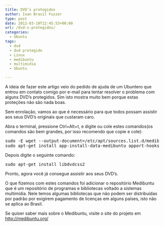 ```yaml
---
title: DVD’s protegidos
author: Ivan Brasil Fuzzer
type: post
date: 2012-03-10T12:45:53+00:00
url: /dvd-s-protegidos/
categories:
  - Ubuntu
tags:
  - dvd
  - dvd protegido
  - Linux
  - medibuntu
  - multimidia
  - Ubuntu

---
```

A ideia de fazer este artigo veio do pedido de ajuda de um Ubuntero que entrou em contato comigo por e-mail para tentar resolver o problema com alguns DVD&#8217;s protegidos. Sim isto mostra muito bem porque estas proteções não são nada boas.

Sem enrolação, vamos ao que é necessário para que todos possam assistir aos seus DVD&#8217;s originais que custaram caro.

Abra o terminal, pressione Ctrl+Alt+t, e digite ou cole estes comandos(os comandos são bem grandes, por isso recomendo que copie e cole):

<pre class="brush:shell">sudo -E wget --output-document=/etc/apt/sources.list.d/medibuntu.list http://www.medibuntu.org/sources.list.d/$(lsb_release -cs).list && sudo apt-get --quiet update && sudo apt-get --yes --quiet --allow-unauthenticated install medibuntu-keyring && sudo apt-get --quiet update
sudo apt-get install app-install-data-medibuntu apport-hooks-medibuntu</pre>

Depois digite o seguinte comando:

<pre class="brush:shell">sudo apt-get install libdvdcss2</pre>

Pronto, agora você já consegue assistir aos seus DVD&#8217;s.

O que fizemos com estes comandos foi adicionar o repositório Medibuntu que é um repositório de programas e bibliotecas voltado a sistemas multimídia. Nele temos algumas bibliotecas que não podem ser distribuídas por padrão por exigirem pagamento de licenças em alguns países, isto não se aplica ao Brasil.

Se quiser saber mais sobre o Medibuntu, visite o site do projeto em <http://medibuntu.org/>